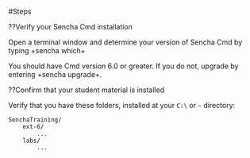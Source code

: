 #Steps

??Verify your Sencha Cmd installation
 
 Open a terminal window and determine your version of Sencha Cmd by typing +sencha which+
 
 You should have Cmd version 6.0 or greater. If you do not, upgrade by entering
 +sencha upgrade+. 

??Confirm that your student material is installed

 Verify that you have these folders, installed at your `C:\` or `~` directory:

    SenchaTraining/
        ext-6/
            ...
        labs/
            ...


